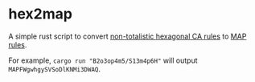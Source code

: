 # hex2map

A simple rust script to convert [non-totalistic hexagonal CA rules](http://www.conwaylife.com/wiki/Isotropic_non-totalistic_Life-like_cellular_automaton#Hexagonal_neighbourhood) to [MAP rules](http://golly.sourceforge.net/Help/Algorithms/QuickLife.html).

For example, `cargo run "B2o3op4m5/S13m4p6H"` will output `MAPFWgwhgySVSoDlKNMi3DWAQ`.